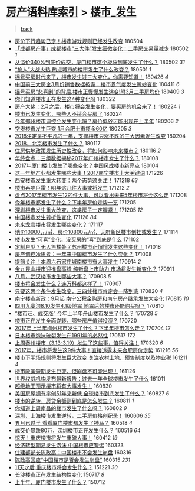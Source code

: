 [房产语料库索引](../../README.md)  > [楼市_发生](楼市_发生.md)
====
> [back](../README.md)

- [房价下行趋势已定！楼市游戏规则已经发生改变](http://jkwz.applinzi.com/ittc/7099372598104425489.html#%E6%88%BF%E4%BB%B7%E4%B8%8B%E8%A1%8C%E8%B6%8B%E5%8A%BF%E5%B7%B2%E5%AE%9A%EF%BC%81%E6%A5%BC%E5%B8%82%E6%B8%B8%E6%88%8F%E8%A7%84%E5%88%99%E5%B7%B2%E7%BB%8F%E5%8F%91%E7%94%9F%E6%94%B9%E5%8F%98) 180504  
- [「成都房产事」成都楼市“三大件”发生细微变化：二手房交易量减少](http://jkwz.applinzi.com/ittc/7098539170903622663.html#%E3%80%8C%E6%88%90%E9%83%BD%E6%88%BF%E4%BA%A7%E4%BA%8B%E3%80%8D%E6%88%90%E9%83%BD%E6%A5%BC%E5%B8%82%E2%80%9C%E4%B8%89%E5%A4%A7%E4%BB%B6%E2%80%9D%E5%8F%91%E7%94%9F%E7%BB%86%E5%BE%AE%E5%8F%98%E5%8C%96%EF%BC%9A%E4%BA%8C%E6%89%8B%E6%88%BF%E4%BA%A4%E6%98%93%E9%87%8F%E5%87%8F%E5%B0%91) 180502 *1* 
- [从溢价340%到底价成交，厦门楼市这个板块到底发生了什么？](http://jkwz.applinzi.com/ittc/7098508083498320907.html#%E4%BB%8E%E6%BA%A2%E4%BB%B7340%25%E5%88%B0%E5%BA%95%E4%BB%B7%E6%88%90%E4%BA%A4%EF%BC%8C%E5%8E%A6%E9%97%A8%E6%A5%BC%E5%B8%82%E8%BF%99%E4%B8%AA%E6%9D%BF%E5%9D%97%E5%88%B0%E5%BA%95%E5%8F%91%E7%94%9F%E4%BA%86%E4%BB%80%E4%B9%88%EF%BC%9F) 180502 *31* 
- [“抢人”大战火热 热点城市的楼市发生了什么改变？](http://jkwz.applinzi.com/ittc/7098118865299194890.html#%E2%80%9C%E6%8A%A2%E4%BA%BA%E2%80%9D%E5%A4%A7%E6%88%98%E7%81%AB%E7%83%AD+%E7%83%AD%E7%82%B9%E5%9F%8E%E5%B8%82%E7%9A%84%E6%A5%BC%E5%B8%82%E5%8F%91%E7%94%9F%E4%BA%86%E4%BB%80%E4%B9%88%E6%94%B9%E5%8F%98%EF%BC%9F) 180501 *1* 
- [摇号买房时代来了，楼市发生过三大变化，你需要知道！](http://jkwz.applinzi.com/ittc/7096403155493585927.html#%E6%91%87%E5%8F%B7%E4%B9%B0%E6%88%BF%E6%97%B6%E4%BB%A3%E6%9D%A5%E4%BA%86%EF%BC%8C%E6%A5%BC%E5%B8%82%E5%8F%91%E7%94%9F%E8%BF%87%E4%B8%89%E5%A4%A7%E5%8F%98%E5%8C%96%EF%BC%8C%E4%BD%A0%E9%9C%80%E8%A6%81%E7%9F%A5%E9%81%93%EF%BC%81) 180426 *4* 
- [中国前三大房企3月份销售数据披露：楼市景气度发生微妙变化](http://jkwz.applinzi.com/ittc/7090515056091726859.html#%E4%B8%AD%E5%9B%BD%E5%89%8D%E4%B8%89%E5%A4%A7%E6%88%BF%E4%BC%813%E6%9C%88%E4%BB%BD%E9%94%80%E5%94%AE%E6%95%B0%E6%8D%AE%E6%8A%AB%E9%9C%B2%EF%BC%9A%E6%A5%BC%E5%B8%82%E6%99%AF%E6%B0%94%E5%BA%A6%E5%8F%91%E7%94%9F%E5%BE%AE%E5%A6%99%E5%8F%98%E5%8C%96) 180411 *6* 
- [摇号买房“悲喜剧”的背后,楼市正慢慢发生演变!附3月二手房均价](http://jkwz.applinzi.com/ittc/7090095683979969553.html#%E6%91%87%E5%8F%B7%E4%B9%B0%E6%88%BF%E2%80%9C%E6%82%B2%E5%96%9C%E5%89%A7%E2%80%9D%E7%9A%84%E8%83%8C%E5%90%8E%2C%E6%A5%BC%E5%B8%82%E6%AD%A3%E6%85%A2%E6%85%A2%E5%8F%91%E7%94%9F%E6%BC%94%E5%8F%98%21%E9%99%843%E6%9C%88%E4%BA%8C%E6%89%8B%E6%88%BF%E5%9D%87%E4%BB%B7) 180409 *3* 
- [你们知道楼市正在发生这4种变化吗](http://jkwz.applinzi.com/ittc/7082958887743652880.html#%E4%BD%A0%E4%BB%AC%E7%9F%A5%E9%81%93%E6%A5%BC%E5%B8%82%E6%AD%A3%E5%9C%A8%E5%8F%91%E7%94%9F%E8%BF%994%E7%A7%8D%E5%8F%98%E5%8C%96%E5%90%97) 180322  
- [房产大佬：2月之后，楼市将会发生变化，要买房的机会来了！](http://jkwz.applinzi.com/ittc/7073725737477866502.html#%E6%88%BF%E4%BA%A7%E5%A4%A7%E4%BD%AC%EF%BC%9A2%E6%9C%88%E4%B9%8B%E5%90%8E%EF%BC%8C%E6%A5%BC%E5%B8%82%E5%B0%86%E4%BC%9A%E5%8F%91%E7%94%9F%E5%8F%98%E5%8C%96%EF%BC%8C%E8%A6%81%E4%B9%B0%E6%88%BF%E7%9A%84%E6%9C%BA%E4%BC%9A%E6%9D%A5%E4%BA%86%EF%BC%81) 180224 *1* 
- [楼市已发生变化，哪些人不适合买房了](http://jkwz.applinzi.com/ittc/7073394115591275530.html#%E6%A5%BC%E5%B8%82%E5%B7%B2%E5%8F%91%E7%94%9F%E5%8F%98%E5%8C%96%EF%BC%8C%E5%93%AA%E4%BA%9B%E4%BA%BA%E4%B8%8D%E9%80%82%E5%90%88%E4%B9%B0%E6%88%BF%E4%BA%86) 180224  
- [今年郑州楼市调控会发生变化吗？房价低谷可能出现在上半年](http://jkwz.applinzi.com/ittc/7066892751688172554.html#%E4%BB%8A%E5%B9%B4%E9%83%91%E5%B7%9E%E6%A5%BC%E5%B8%82%E8%B0%83%E6%8E%A7%E4%BC%9A%E5%8F%91%E7%94%9F%E5%8F%98%E5%8C%96%E5%90%97%EF%BC%9F%E6%88%BF%E4%BB%B7%E4%BD%8E%E8%B0%B7%E5%8F%AF%E8%83%BD%E5%87%BA%E7%8E%B0%E5%9C%A8%E4%B8%8A%E5%8D%8A%E5%B9%B4) 180206 *2* 
- [空港楼市发生巨变 1月合肥土市揽金60亿](http://jkwz.applinzi.com/ittc/7066546168836654087.html#%E7%A9%BA%E6%B8%AF%E6%A5%BC%E5%B8%82%E5%8F%91%E7%94%9F%E5%B7%A8%E5%8F%98+1%E6%9C%88%E5%90%88%E8%82%A5%E5%9C%9F%E5%B8%82%E6%8F%BD%E9%87%9160%E4%BA%BF) 180205 *3* 
- [2018注定是不平凡的一年，支撑楼市只涨不跌的三大因素发生改变](http://jkwz.applinzi.com/ittc/7066254131688113162.html#2018%E6%B3%A8%E5%AE%9A%E6%98%AF%E4%B8%8D%E5%B9%B3%E5%87%A1%E7%9A%84%E4%B8%80%E5%B9%B4%EF%BC%8C%E6%94%AF%E6%92%91%E6%A5%BC%E5%B8%82%E5%8F%AA%E6%B6%A8%E4%B8%8D%E8%B7%8C%E7%9A%84%E4%B8%89%E5%A4%A7%E5%9B%A0%E7%B4%A0%E5%8F%91%E7%94%9F%E6%94%B9%E5%8F%98) 180204  
- [2018，北京楼市发生了什么？](http://jkwz.applinzi.com/ittc/7059671635051676678.html#2018%EF%BC%8C%E5%8C%97%E4%BA%AC%E6%A5%BC%E5%B8%82%E5%8F%91%E7%94%9F%E4%BA%86%E4%BB%80%E4%B9%88%EF%BC%9F) 180117  
- [住房供地政策发生历史性改变，将如何影响未来楼市？](http://jkwz.applinzi.com/ittc/7059162869625521158.html#%E4%BD%8F%E6%88%BF%E4%BE%9B%E5%9C%B0%E6%94%BF%E7%AD%96%E5%8F%91%E7%94%9F%E5%8E%86%E5%8F%B2%E6%80%A7%E6%94%B9%E5%8F%98%EF%BC%8C%E5%B0%86%E5%A6%82%E4%BD%95%E5%BD%B1%E5%93%8D%E6%9C%AA%E6%9D%A5%E6%A5%BC%E5%B8%82%EF%BC%9F) 180116 *2* 
- [年终盘点：三组数据揭秘2017年广州楼市发生了什么？](http://jkwz.applinzi.com/ittc/7056221961800123409.html#%E5%B9%B4%E7%BB%88%E7%9B%98%E7%82%B9%EF%BC%9A%E4%B8%89%E7%BB%84%E6%95%B0%E6%8D%AE%E6%8F%AD%E7%A7%982017%E5%B9%B4%E5%B9%BF%E5%B7%9E%E6%A5%BC%E5%B8%82%E5%8F%91%E7%94%9F%E4%BA%86%E4%BB%80%E4%B9%88%EF%BC%9F) 180108  
- [2017年厦门楼市发生了哪些变化？中国风成楼市新亮点](http://jkwz.applinzi.com/ittc/7054744925407544330.html#2017%E5%B9%B4%E5%8E%A6%E9%97%A8%E6%A5%BC%E5%B8%82%E5%8F%91%E7%94%9F%E4%BA%86%E5%93%AA%E4%BA%9B%E5%8F%98%E5%8C%96%EF%BC%9F%E4%B8%AD%E5%9B%BD%E9%A3%8E%E6%88%90%E6%A5%BC%E5%B8%82%E6%96%B0%E4%BA%AE%E7%82%B9) 180104  
- [这一年地产业都发生哪些大事！2017南宁楼市十大关键词](http://jkwz.applinzi.com/ittc/7051350284654085137.html#%E8%BF%99%E4%B8%80%E5%B9%B4%E5%9C%B0%E4%BA%A7%E4%B8%9A%E9%83%BD%E5%8F%91%E7%94%9F%E5%93%AA%E4%BA%9B%E5%A4%A7%E4%BA%8B%EF%BC%812017%E5%8D%97%E5%AE%81%E6%A5%BC%E5%B8%82%E5%8D%81%E5%A4%A7%E5%85%B3%E9%94%AE%E8%AF%8D) 171226  
- [西安楼市发生重大转变：两个态势须关注！](http://jkwz.applinzi.com/ittc/7048549924336043025.html#%E8%A5%BF%E5%AE%89%E6%A5%BC%E5%B8%82%E5%8F%91%E7%94%9F%E9%87%8D%E5%A4%A7%E8%BD%AC%E5%8F%98%EF%BC%9A%E4%B8%A4%E4%B8%AA%E6%80%81%E5%8A%BF%E9%A1%BB%E5%85%B3%E6%B3%A8%EF%BC%81) 171218 *63* 
- [楼市再响巨雷！明年这几件大事或将发生](http://jkwz.applinzi.com/ittc/7046118003236668433.html#%E6%A5%BC%E5%B8%82%E5%86%8D%E5%93%8D%E5%B7%A8%E9%9B%B7%EF%BC%81%E6%98%8E%E5%B9%B4%E8%BF%99%E5%87%A0%E4%BB%B6%E5%A4%A7%E4%BA%8B%E6%88%96%E5%B0%86%E5%8F%91%E7%94%9F) 171212 *2* 
- [盘点2017年楼市发生12的件大事，可以看出未来5年楼市将会这么走](http://jkwz.applinzi.com/ittc/7044776416812467217.html#%E7%9B%98%E7%82%B92017%E5%B9%B4%E6%A5%BC%E5%B8%82%E5%8F%91%E7%94%9F12%E7%9A%84%E4%BB%B6%E5%A4%A7%E4%BA%8B%EF%BC%8C%E5%8F%AF%E4%BB%A5%E7%9C%8B%E5%87%BA%E6%9C%AA%E6%9D%A55%E5%B9%B4%E6%A5%BC%E5%B8%82%E5%B0%86%E4%BC%9A%E8%BF%99%E4%B9%88%E8%B5%B0) 171208  
- [今年楼市都发生了什么？下半年房价走势一览](http://jkwz.applinzi.com/ittc/7043597909843510289.html#%E4%BB%8A%E5%B9%B4%E6%A5%BC%E5%B8%82%E9%83%BD%E5%8F%91%E7%94%9F%E4%BA%86%E4%BB%80%E4%B9%88%EF%BC%9F%E4%B8%8B%E5%8D%8A%E5%B9%B4%E6%88%BF%E4%BB%B7%E8%B5%B0%E5%8A%BF%E4%B8%80%E8%A7%88) 171205  
- [深圳楼市发生重大改变，这类房子一定握紧！](http://jkwz.applinzi.com/ittc/7043530576848487441.html#%E6%B7%B1%E5%9C%B3%E6%A5%BC%E5%B8%82%E5%8F%91%E7%94%9F%E9%87%8D%E5%A4%A7%E6%94%B9%E5%8F%98%EF%BC%8C%E8%BF%99%E7%B1%BB%E6%88%BF%E5%AD%90%E4%B8%80%E5%AE%9A%E6%8F%A1%E7%B4%A7%EF%BC%81) 171205 *12* 
- [中国楼市发生转折性变化](http://jkwz.applinzi.com/ittc/7040197726321509392.html#%E4%B8%AD%E5%9B%BD%E6%A5%BC%E5%B8%82%E5%8F%91%E7%94%9F%E8%BD%AC%E6%8A%98%E6%80%A7%E5%8F%98%E5%8C%96) 171126 *84* 
- [未来龙岩楼市将发生哪些变化？](http://jkwz.applinzi.com/ittc/7036839975096681489.html#%E6%9C%AA%E6%9D%A5%E9%BE%99%E5%B2%A9%E6%A5%BC%E5%B8%82%E5%B0%86%E5%8F%91%E7%94%9F%E5%93%AA%E4%BA%9B%E5%8F%98%E5%8C%96%EF%BC%9F) 171117  
- [地价10900元/㎡、房价10800元/㎡，天府新区楼市倒挂或发生？](http://jkwz.applinzi.com/ittc/7035852676078765073.html#%E5%9C%B0%E4%BB%B710900%E5%85%83%2F%E3%8E%A1%E3%80%81%E6%88%BF%E4%BB%B710800%E5%85%83%2F%E3%8E%A1%EF%BC%8C%E5%A4%A9%E5%BA%9C%E6%96%B0%E5%8C%BA%E6%A5%BC%E5%B8%82%E5%80%92%E6%8C%82%E6%88%96%E5%8F%91%E7%94%9F%EF%BC%9F) 171114  
- [楼市发生“可喜”变化，没买房的“喜”到底是什么](http://jkwz.applinzi.com/ittc/7031448721919837201.html#%E6%A5%BC%E5%B8%82%E5%8F%91%E7%94%9F%E2%80%9C%E5%8F%AF%E5%96%9C%E2%80%9D%E5%8F%98%E5%8C%96%EF%BC%8C%E6%B2%A1%E4%B9%B0%E6%88%BF%E7%9A%84%E2%80%9C%E5%96%9C%E2%80%9D%E5%88%B0%E5%BA%95%E6%98%AF%E4%BB%80%E4%B9%88) 171102  
- [定制户型？无人售楼处？苏州楼市正悄悄发生这些变化！](http://jkwz.applinzi.com/ittc/7025830601834365969.html#%E5%AE%9A%E5%88%B6%E6%88%B7%E5%9E%8B%EF%BC%9F%E6%97%A0%E4%BA%BA%E5%94%AE%E6%A5%BC%E5%A4%84%EF%BC%9F%E8%8B%8F%E5%B7%9E%E6%A5%BC%E5%B8%82%E6%AD%A3%E6%82%84%E6%82%84%E5%8F%91%E7%94%9F%E8%BF%99%E4%BA%9B%E5%8F%98%E5%8C%96%EF%BC%81) 171018  
- [房产调控冷思考：一年来中国楼市发生了什么变化？](http://jkwz.applinzi.com/ittc/7022116647597507600.html#%E6%88%BF%E4%BA%A7%E8%B0%83%E6%8E%A7%E5%86%B7%E6%80%9D%E8%80%83%EF%BC%9A%E4%B8%80%E5%B9%B4%E6%9D%A5%E4%B8%AD%E5%9B%BD%E6%A5%BC%E5%B8%82%E5%8F%91%E7%94%9F%E4%BA%86%E4%BB%80%E4%B9%88%E5%8F%98%E5%8C%96%EF%BC%9F) 171008  
- [提前关注！本周六石家庄城南楼市有大事发生](http://jkwz.applinzi.com/ittc/7013106895706129425.html#%E6%8F%90%E5%89%8D%E5%85%B3%E6%B3%A8%EF%BC%81%E6%9C%AC%E5%91%A8%E5%85%AD%E7%9F%B3%E5%AE%B6%E5%BA%84%E5%9F%8E%E5%8D%97%E6%A5%BC%E5%B8%82%E6%9C%89%E5%A4%A7%E4%BA%8B%E5%8F%91%E7%94%9F) 170914 *2* 
- [金九昆山楼市迎推盘高峰 纯新盘上市助力 市场将发生新变化？](http://jkwz.applinzi.com/ittc/7012189846007972881.html#%E9%87%91%E4%B9%9D%E6%98%86%E5%B1%B1%E6%A5%BC%E5%B8%82%E8%BF%8E%E6%8E%A8%E7%9B%98%E9%AB%98%E5%B3%B0+%E7%BA%AF%E6%96%B0%E7%9B%98%E4%B8%8A%E5%B8%82%E5%8A%A9%E5%8A%9B+%E5%B8%82%E5%9C%BA%E5%B0%86%E5%8F%91%E7%94%9F%E6%96%B0%E5%8F%98%E5%8C%96%EF%BC%9F) 170911  
- [八月，武汉楼市发生哪些大事？](http://jkwz.applinzi.com/ittc/7010892147887440913.html#%E5%85%AB%E6%9C%88%EF%BC%8C%E6%AD%A6%E6%B1%89%E6%A5%BC%E5%B8%82%E5%8F%91%E7%94%9F%E5%93%AA%E4%BA%9B%E5%A4%A7%E4%BA%8B%EF%BC%9F) 170908 *5* 
- [楼市将会发生什么？连万科都这样了！](http://jkwz.applinzi.com/ittc/7010640907785995025.html#%E6%A5%BC%E5%B8%82%E5%B0%86%E4%BC%9A%E5%8F%91%E7%94%9F%E4%BB%80%E4%B9%88%EF%BC%9F%E8%BF%9E%E4%B8%87%E7%A7%91%E9%83%BD%E8%BF%99%E6%A0%B7%E4%BA%86%EF%BC%81) 170907  
- [只要这两个条件发生改变，三四线楼市肯定会一降到底](http://jkwz.applinzi.com/ittc/7003801599611503633.html#%E5%8F%AA%E8%A6%81%E8%BF%99%E4%B8%A4%E4%B8%AA%E6%9D%A1%E4%BB%B6%E5%8F%91%E7%94%9F%E6%94%B9%E5%8F%98%EF%BC%8C%E4%B8%89%E5%9B%9B%E7%BA%BF%E6%A5%BC%E5%B8%82%E8%82%AF%E5%AE%9A%E4%BC%9A%E4%B8%80%E9%99%8D%E5%88%B0%E5%BA%95) 170820 *4* 
- [南宁楼市新政：9月起 南宁公积金购房和南宁房产继承发生大变化](http://jkwz.applinzi.com/ittc/7002027952920069136.html#%E5%8D%97%E5%AE%81%E6%A5%BC%E5%B8%82%E6%96%B0%E6%94%BF%EF%BC%9A9%E6%9C%88%E8%B5%B7+%E5%8D%97%E5%AE%81%E5%85%AC%E7%A7%AF%E9%87%91%E8%B4%AD%E6%88%BF%E5%92%8C%E5%8D%97%E5%AE%81%E6%88%BF%E4%BA%A7%E7%BB%A7%E6%89%BF%E5%8F%91%E7%94%9F%E5%A4%A7%E5%8F%98%E5%8C%96) 170815 *10* 
- [四川九寨沟8.10发生4.1级地震 地震后的楼市还能购买吗？](http://jkwz.applinzi.com/ittc/7000241808066741264.html#%E5%9B%9B%E5%B7%9D%E4%B9%9D%E5%AF%A8%E6%B2%9F8.10%E5%8F%91%E7%94%9F4.1%E7%BA%A7%E5%9C%B0%E9%9C%87+%E5%9C%B0%E9%9C%87%E5%90%8E%E7%9A%84%E6%A5%BC%E5%B8%82%E8%BF%98%E8%83%BD%E8%B4%AD%E4%B9%B0%E5%90%97%EF%BC%9F) 170810  
- [“楼市旺、成交涨” 今年上半年舟山楼市发生了什么？](http://jkwz.applinzi.com/ittc/6995313928157266961.html#%E2%80%9C%E6%A5%BC%E5%B8%82%E6%97%BA%E3%80%81%E6%88%90%E4%BA%A4%E6%B6%A8%E2%80%9D+%E4%BB%8A%E5%B9%B4%E4%B8%8A%E5%8D%8A%E5%B9%B4%E8%88%9F%E5%B1%B1%E6%A5%BC%E5%B8%82%E5%8F%91%E7%94%9F%E4%BA%86%E4%BB%80%E4%B9%88%EF%BC%9F) 170728 *5* 
- [楼市正在发生全面逆转，哪些房产值得投资？](http://jkwz.applinzi.com/ittc/6992020038515950609.html#%E6%A5%BC%E5%B8%82%E6%AD%A3%E5%9C%A8%E5%8F%91%E7%94%9F%E5%85%A8%E9%9D%A2%E9%80%86%E8%BD%AC%EF%BC%8C%E5%93%AA%E4%BA%9B%E6%88%BF%E4%BA%A7%E5%80%BC%E5%BE%97%E6%8A%95%E8%B5%84%EF%BC%9F) 170720  
- [2017年上半年梅州楼市发生了什么？下半年楼市怎么走？](http://jkwz.applinzi.com/ittc/6986491358058382341.html#2017%E5%B9%B4%E4%B8%8A%E5%8D%8A%E5%B9%B4%E6%A2%85%E5%B7%9E%E6%A5%BC%E5%B8%82%E5%8F%91%E7%94%9F%E4%BA%86%E4%BB%80%E4%B9%88%EF%BC%9F%E4%B8%8B%E5%8D%8A%E5%B9%B4%E6%A5%BC%E5%B8%82%E6%80%8E%E4%B9%88%E8%B5%B0%EF%BC%9F) 170704 *12* 
- [日本楼市泡沫破裂发生在1991年的必然性](http://jkwz.applinzi.com/ittc/6968576698365772805.html#%E6%97%A5%E6%9C%AC%E6%A5%BC%E5%B8%82%E6%B3%A1%E6%B2%AB%E7%A0%B4%E8%A3%82%E5%8F%91%E7%94%9F%E5%9C%A81991%E5%B9%B4%E7%9A%84%E5%BF%85%E7%84%B6%E6%80%A7) 170517 *172* 
- [上周泰州楼市（3.13-3.19）发生了这些事，值得关注！](http://jkwz.applinzi.com/ittc/6947114616013456388.html#%E4%B8%8A%E5%91%A8%E6%B3%B0%E5%B7%9E%E6%A5%BC%E5%B8%82%EF%BC%883.13-3.19%EF%BC%89%E5%8F%91%E7%94%9F%E4%BA%86%E8%BF%99%E4%BA%9B%E4%BA%8B%EF%BC%8C%E5%80%BC%E5%BE%97%E5%85%B3%E6%B3%A8%EF%BC%81) 170320 *6* 
- [2017年，楼市将发生这9件大事！直接透露未来合肥房价走势](http://jkwz.applinzi.com/ittc/6912281946746258436.html#2017%E5%B9%B4%EF%BC%8C%E6%A5%BC%E5%B8%82%E5%B0%86%E5%8F%91%E7%94%9F%E8%BF%999%E4%BB%B6%E5%A4%A7%E4%BA%8B%EF%BC%81%E7%9B%B4%E6%8E%A5%E9%80%8F%E9%9C%B2%E6%9C%AA%E6%9D%A5%E5%90%88%E8%82%A5%E6%88%BF%E4%BB%B7%E8%B5%B0%E5%8A%BF) 161216 *56* 
- [楼市下半场规则将发生巨大改变 关注农村土地、预售制度以及物业税](http://jkwz.applinzi.com/ittc/6910419245522748420.html#%E6%A5%BC%E5%B8%82%E4%B8%8B%E5%8D%8A%E5%9C%BA%E8%A7%84%E5%88%99%E5%B0%86%E5%8F%91%E7%94%9F%E5%B7%A8%E5%A4%A7%E6%94%B9%E5%8F%98+%E5%85%B3%E6%B3%A8%E5%86%9C%E6%9D%91%E5%9C%9F%E5%9C%B0%E3%80%81%E9%A2%84%E5%94%AE%E5%88%B6%E5%BA%A6%E4%BB%A5%E5%8F%8A%E7%89%A9%E4%B8%9A%E7%A8%8E) 161211 *4* 
- [楼市政策短期发生巨变，但崩盘不可能出现！](http://jkwz.applinzi.com/ittc/6904806724245914628.html#%E6%A5%BC%E5%B8%82%E6%94%BF%E7%AD%96%E7%9F%AD%E6%9C%9F%E5%8F%91%E7%94%9F%E5%B7%A8%E5%8F%98%EF%BC%8C%E4%BD%86%E5%B4%A9%E7%9B%98%E4%B8%8D%E5%8F%AF%E8%83%BD%E5%87%BA%E7%8E%B0%EF%BC%81) 161126  
- [世界权威机构发布最新报告：过去一年全球楼市发生了什么](http://jkwz.applinzi.com/ittc/6887734234675938308.html#%E4%B8%96%E7%95%8C%E6%9D%83%E5%A8%81%E6%9C%BA%E6%9E%84%E5%8F%91%E5%B8%83%E6%9C%80%E6%96%B0%E6%8A%A5%E5%91%8A%EF%BC%9A%E8%BF%87%E5%8E%BB%E4%B8%80%E5%B9%B4%E5%85%A8%E7%90%83%E6%A5%BC%E5%B8%82%E5%8F%91%E7%94%9F%E4%BA%86%E4%BB%80%E4%B9%88) 161011  
- [超级地王预示楼市将有大事发生！](http://jkwz.applinzi.com/ittc/6872140082546476036.html#%E8%B6%85%E7%BA%A7%E5%9C%B0%E7%8E%8B%E9%A2%84%E7%A4%BA%E6%A5%BC%E5%B8%82%E5%B0%86%E6%9C%89%E5%A4%A7%E4%BA%8B%E5%8F%91%E7%94%9F%EF%BC%81) 160830  
- [美国房屋拥有率创51年来新低 全球楼市到底发生了什么？](http://jkwz.applinzi.com/ittc/6870946176702088197.html#%E7%BE%8E%E5%9B%BD%E6%88%BF%E5%B1%8B%E6%8B%A5%E6%9C%89%E7%8E%87%E5%88%9B51%E5%B9%B4%E6%9D%A5%E6%96%B0%E4%BD%8E+%E5%85%A8%E7%90%83%E6%A5%BC%E5%B8%82%E5%88%B0%E5%BA%95%E5%8F%91%E7%94%9F%E4%BA%86%E4%BB%80%E4%B9%88%EF%BC%9F) 160827 *6* 
- [楼市的逆转，房贷余额则到底是怎么发生？](http://jkwz.applinzi.com/ittc/6865141886527996932.html#%E6%A5%BC%E5%B8%82%E7%9A%84%E9%80%86%E8%BD%AC%EF%BC%8C%E6%88%BF%E8%B4%B7%E4%BD%99%E9%A2%9D%E5%88%99%E5%88%B0%E5%BA%95%E6%98%AF%E6%80%8E%E4%B9%88%E5%8F%91%E7%94%9F%EF%BC%9F) 160811 *1* 
- [你知道上周南昌的楼市发生了什么吗？](http://jkwz.applinzi.com/ittc/6861817262188790788.html#%E4%BD%A0%E7%9F%A5%E9%81%93%E4%B8%8A%E5%91%A8%E5%8D%97%E6%98%8C%E7%9A%84%E6%A5%BC%E5%B8%82%E5%8F%91%E7%94%9F%E4%BA%86%E4%BB%80%E4%B9%88%E5%90%97%EF%BC%9F) 160802 *9* 
- [深圳、上海楼市发生逆转，二手房价格创纪录！](http://jkwz.applinzi.com/ittc/6840683632859284485.html#%E6%B7%B1%E5%9C%B3%E3%80%81%E4%B8%8A%E6%B5%B7%E6%A5%BC%E5%B8%82%E5%8F%91%E7%94%9F%E9%80%86%E8%BD%AC%EF%BC%8C%E4%BA%8C%E6%89%8B%E6%88%BF%E4%BB%B7%E6%A0%BC%E5%88%9B%E7%BA%AA%E5%BD%95%EF%BC%81) 160606 *35* 
- [五月已过半 看看厦门楼市都发生了神马？](http://jkwz.applinzi.com/ittc/6833615959809852420.html#%E4%BA%94%E6%9C%88%E5%B7%B2%E8%BF%87%E5%8D%8A+%E7%9C%8B%E7%9C%8B%E5%8E%A6%E9%97%A8%E6%A5%BC%E5%B8%82%E9%83%BD%E5%8F%91%E7%94%9F%E4%BA%86%E7%A5%9E%E9%A9%AC%EF%BC%9F) 160518 *4* 
- [成交价暴跌80万，深圳楼市正在发生什么？](http://jkwz.applinzi.com/ittc/6832869588538491908.html#%E6%88%90%E4%BA%A4%E4%BB%B7%E6%9A%B4%E8%B7%8C80%E4%B8%87%EF%BC%8C%E6%B7%B1%E5%9C%B3%E6%A5%BC%E5%B8%82%E6%AD%A3%E5%9C%A8%E5%8F%91%E7%94%9F%E4%BB%80%E4%B9%88%EF%BC%9F) 160516 *64* 
- [惊天！重庆楼市将发生重磅大事！](http://jkwz.applinzi.com/ittc/6820215610860372997.html#%E6%83%8A%E5%A4%A9%EF%BC%81%E9%87%8D%E5%BA%86%E6%A5%BC%E5%B8%82%E5%B0%86%E5%8F%91%E7%94%9F%E9%87%8D%E7%A3%85%E5%A4%A7%E4%BA%8B%EF%BC%81) 160412 *19* 
- [经济转型期易发生泡沫 中国楼市应警惕](http://jkwz.applinzi.com/ittc/6812666126316078085.html#%E7%BB%8F%E6%B5%8E%E8%BD%AC%E5%9E%8B%E6%9C%9F%E6%98%93%E5%8F%91%E7%94%9F%E6%B3%A1%E6%B2%AB+%E4%B8%AD%E5%9B%BD%E6%A5%BC%E5%B8%82%E5%BA%94%E8%AD%A6%E6%83%95) 160323  
- [住建部部长陈政高：中国楼市不会发生崩盘](http://jkwz.applinzi.com/ittc/6810060297565897733.html#%E4%BD%8F%E5%BB%BA%E9%83%A8%E9%83%A8%E9%95%BF%E9%99%88%E6%94%BF%E9%AB%98%EF%BC%9A%E4%B8%AD%E5%9B%BD%E6%A5%BC%E5%B8%82%E4%B8%8D%E4%BC%9A%E5%8F%91%E7%94%9F%E5%B4%A9%E7%9B%98) 160316  
- [陈政高回应“中国楼市是否会发生崩盘”](http://jkwz.applinzi.com/ittc/6809753617540056068.html#%E9%99%88%E6%94%BF%E9%AB%98%E5%9B%9E%E5%BA%94%E2%80%9C%E4%B8%AD%E5%9B%BD%E6%A5%BC%E5%B8%82%E6%98%AF%E5%90%A6%E4%BC%9A%E5%8F%91%E7%94%9F%E5%B4%A9%E7%9B%98%E2%80%9D) 160315 *231* 
- [11天之后  重庆楼市将会发生什么？](http://jkwz.applinzi.com/ittc/6778286660311843844.html#11%E5%A4%A9%E4%B9%8B%E5%90%8E++%E9%87%8D%E5%BA%86%E6%A5%BC%E5%B8%82%E5%B0%86%E4%BC%9A%E5%8F%91%E7%94%9F%E4%BB%80%E4%B9%88%EF%BC%9F) 151221 *30* 
- [长沙楼市正在发生结构性变化](http://jkwz.applinzi.com/ittc/547650615081504672.html#%E9%95%BF%E6%B2%99%E6%A5%BC%E5%B8%82%E6%AD%A3%E5%9C%A8%E5%8F%91%E7%94%9F%E7%BB%93%E6%9E%84%E6%80%A7%E5%8F%98%E5%8C%96) 150717 *8* 
- [上半年，厦门楼市发生了什么？](http://jkwz.applinzi.com/ittc/547650614986720595.html#%E4%B8%8A%E5%8D%8A%E5%B9%B4%EF%BC%8C%E5%8E%A6%E9%97%A8%E6%A5%BC%E5%B8%82%E5%8F%91%E7%94%9F%E4%BA%86%E4%BB%80%E4%B9%88%EF%BC%9F) 150712  
